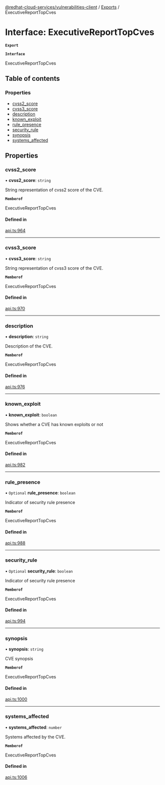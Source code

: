 [@redhat-cloud-services/vulnerabilities-client](../README.md) / [Exports](../modules.md) / ExecutiveReportTopCves

# Interface: ExecutiveReportTopCves

**`Export`**

**`Interface`**

ExecutiveReportTopCves

## Table of contents

### Properties

- [cvss2\_score](ExecutiveReportTopCves.md#cvss2_score)
- [cvss3\_score](ExecutiveReportTopCves.md#cvss3_score)
- [description](ExecutiveReportTopCves.md#description)
- [known\_exploit](ExecutiveReportTopCves.md#known_exploit)
- [rule\_presence](ExecutiveReportTopCves.md#rule_presence)
- [security\_rule](ExecutiveReportTopCves.md#security_rule)
- [synopsis](ExecutiveReportTopCves.md#synopsis)
- [systems\_affected](ExecutiveReportTopCves.md#systems_affected)

## Properties

### cvss2\_score

• **cvss2\_score**: `string`

String representation of cvss2 score of the CVE.

**`Memberof`**

ExecutiveReportTopCves

#### Defined in

[api.ts:964](https://github.com/RedHatInsights/javascript-clients/blob/master/packages/vulnerabilities/git-api/api.ts#L964)

___

### cvss3\_score

• **cvss3\_score**: `string`

String representation of cvss3 score of the CVE.

**`Memberof`**

ExecutiveReportTopCves

#### Defined in

[api.ts:970](https://github.com/RedHatInsights/javascript-clients/blob/master/packages/vulnerabilities/git-api/api.ts#L970)

___

### description

• **description**: `string`

Description of the CVE.

**`Memberof`**

ExecutiveReportTopCves

#### Defined in

[api.ts:976](https://github.com/RedHatInsights/javascript-clients/blob/master/packages/vulnerabilities/git-api/api.ts#L976)

___

### known\_exploit

• **known\_exploit**: `boolean`

Shows whether a CVE has known exploits or not

**`Memberof`**

ExecutiveReportTopCves

#### Defined in

[api.ts:982](https://github.com/RedHatInsights/javascript-clients/blob/master/packages/vulnerabilities/git-api/api.ts#L982)

___

### rule\_presence

• `Optional` **rule\_presence**: `boolean`

Indicator of security rule presence

**`Memberof`**

ExecutiveReportTopCves

#### Defined in

[api.ts:988](https://github.com/RedHatInsights/javascript-clients/blob/master/packages/vulnerabilities/git-api/api.ts#L988)

___

### security\_rule

• `Optional` **security\_rule**: `boolean`

Indicator of security rule presence

**`Memberof`**

ExecutiveReportTopCves

#### Defined in

[api.ts:994](https://github.com/RedHatInsights/javascript-clients/blob/master/packages/vulnerabilities/git-api/api.ts#L994)

___

### synopsis

• **synopsis**: `string`

CVE synopsis

**`Memberof`**

ExecutiveReportTopCves

#### Defined in

[api.ts:1000](https://github.com/RedHatInsights/javascript-clients/blob/master/packages/vulnerabilities/git-api/api.ts#L1000)

___

### systems\_affected

• **systems\_affected**: `number`

Systems affected by the CVE.

**`Memberof`**

ExecutiveReportTopCves

#### Defined in

[api.ts:1006](https://github.com/RedHatInsights/javascript-clients/blob/master/packages/vulnerabilities/git-api/api.ts#L1006)
